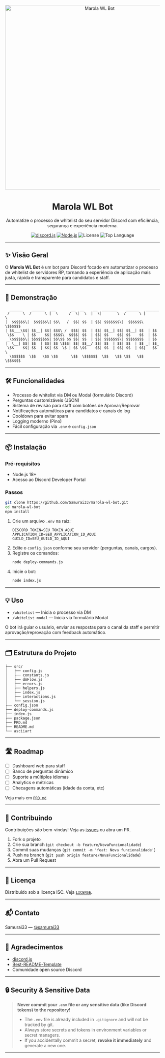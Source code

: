 <div align="center">
  <img src="https://raw.githubusercontent.com/Samurai33/marola-wl-bot/main/asciiart" alt="Marola WL Bot" width="600" />
  <h1>Marola WL Bot</h1>
  <p>Automatize o processo de whitelist do seu servidor Discord com eficiência, segurança e experiência moderna.</p>
  <p>
    <a href="https://discord.js.org/"><img src="https://img.shields.io/badge/discord.js-v14-blue?logo=discord" alt="discord.js"></a>
    <a href="https://nodejs.org/"><img src="https://img.shields.io/badge/node-%3E=18.0.0-green?logo=node.js" alt="Node.js"></a>
    <img src="https://img.shields.io/github/license/Samurai33/marola-wl-bot" alt="License">
    <img src="https://img.shields.io/github/languages/top/Samurai33/marola-wl-bot" alt="Top Language">
  </p>
</div>

---

## ✨ Visão Geral

O **Marola WL Bot** é um bot para Discord focado em automatizar o processo de whitelist de servidores RP, tornando a experiência de aplicação mais justa, rápida e transparente para candidatos e staff.

---

## 🚀 Demonstração

```text
  ______    ______   __       __  __    __  _______    ______   ______ 
 /      \  /      \ |  \     /  \|  \  |  \|       \  /      \ |      \
|  $$$$$$\|  $$$$$$\| $$\   /  $$| $$  | $$| $$$$$$$\|  $$$$$$\ \$$$$$$
| $$___\$$| $$__| $$| $$$\ /  $$$| $$  | $$| $$__| $$| $$__| $$  | $$  
 \$$    \ | $$    $$| $$$$\  $$$$| $$  | $$| $$    $$| $$    $$  | $$  
 _\$$$$$$\| $$$$$$$$| $$\$$ $$ $$| $$  | $$| $$$$$$$\| $$$$$$$$  | $$  
|  \__| $$| $$  | $$| $$ \$$$| $$| $$__/ $$| $$  | $$| $$  | $$ _| $$_ 
 \$$    $$| $$  | $$| $$  \$ | $$ \$$    $$| $$  | $$| $$  | $$|   $$ \
  \$$$$$$  \$$   \$$ \$$      \$$  \$$$$$$  \$$   \$$ \$$   \$$ \$$$$$$
```

---

## 🛠️ Funcionalidades

- Processo de whitelist via DM ou Modal (formulário Discord)
- Perguntas customizáveis (JSON)
- Sistema de revisão para staff com botões de Aprovar/Reprovar
- Notificações automáticas para candidatos e canais de log
- Cooldown para evitar spam
- Logging moderno (Pino)
- Fácil configuração via `.env` e `config.json`

---

## 📦 Instalação

### Pré-requisitos
- Node.js 18+
- Acesso ao Discord Developer Portal

### Passos
```bash
git clone https://github.com/Samurai33/marola-wl-bot.git
cd marola-wl-bot
npm install
```

1. Crie um arquivo `.env` na raiz:
   ```env
   DISCORD_TOKEN=SEU_TOKEN_AQUI
   APPLICATION_ID=SEU_APPLICATION_ID_AQUI
   GUILD_ID=SEU_GUILD_ID_AQUI
   ```
2. Edite o `config.json` conforme seu servidor (perguntas, canais, cargos).
3. Registre os comandos:
   ```bash
   node deploy-commands.js
   ```
4. Inicie o bot:
   ```bash
   node index.js
   ```

---

## 💡 Uso

- `/whitelist` — Inicia o processo via DM
- `/whitelist_modal` — Inicia via formulário Modal

O bot irá guiar o usuário, enviar as respostas para o canal da staff e permitir aprovação/reprovação com feedback automático.

---

## 🗂️ Estrutura do Projeto

```
├── src/
│   ├── config.js
│   ├── constants.js
│   ├── dmFlow.js
│   ├── errors.js
│   ├── helpers.js
│   ├── index.js
│   ├── interactions.js
│   └── session.js
├── config.json
├── deploy-commands.js
├── index.js
├── package.json
├── PRD.md
├── README.md
└── asciiart
```

---

## 🛣️ Roadmap

- [ ] Dashboard web para staff
- [ ] Banco de perguntas dinâmico
- [ ] Suporte a múltiplos idiomas
- [ ] Analytics e métricas
- [ ] Checagens automáticas (idade da conta, etc)

Veja mais em [`PRD.md`](./PRD.md)

---

## 🤝 Contribuindo

Contribuições são bem-vindas! Veja as [issues](https://github.com/Samurai33/marola-wl-bot/issues) ou abra um PR.

1. Fork o projeto
2. Crie sua branch (`git checkout -b feature/NovaFuncionalidade`)
3. Commit suas mudanças (`git commit -m 'feat: Nova funcionalidade'`)
4. Push na branch (`git push origin feature/NovaFuncionalidade`)
5. Abra um Pull Request

---

## 📄 Licença

Distribuído sob a licença ISC. Veja [`LICENSE`](./LICENSE).

---

## 📬 Contato

Samurai33 — [@samurai33](https://github.com/Samurai33)

---

## 🙏 Agradecimentos

- [discord.js](https://discord.js.org/)
- [Best-README-Template](https://github.com/othneildrew/Best-README-Template)
- Comunidade open source Discord

---

## 🔒 Security & Sensitive Data

> **Never commit your `.env` file or any sensitive data (like Discord tokens) to the repository!**
>
> - The `.env` file is already included in `.gitignore` and will not be tracked by git.
> - Always store secrets and tokens in environment variables or secret managers.
> - If you accidentally commit a secret, **revoke it immediately** and generate a new one.

---